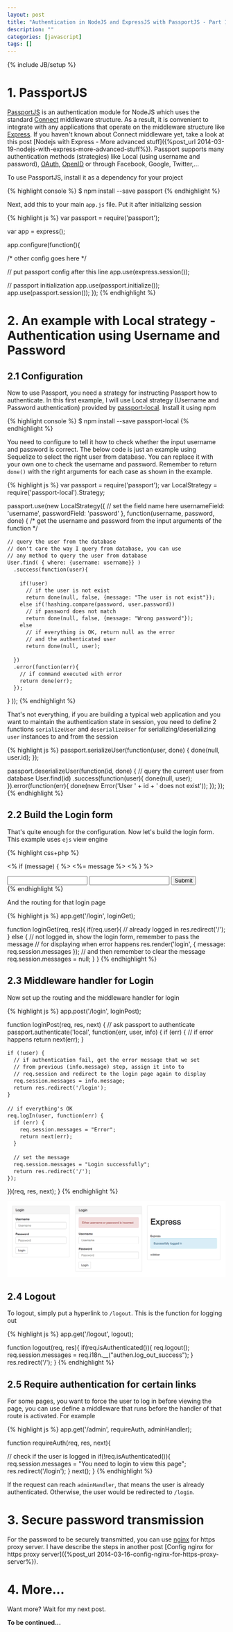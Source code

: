 ```yaml
---
layout: post
title: "Authentication in NodeJS and ExpressJS with PassportJS - Part 1"
description: ""
categories: [javascript]
tags: []
---
```

{% include JB/setup %}

# 1. PassportJS

[PassportJS](http://passportjs.org/) is an authentication module for NodeJS
which uses the standard [Connect](http://www.senchalabs.org/connect/) middleware
structure. As a result, it is convenient to integrate with any applications that
operate on the middleware structure like [Express](http://expressjs.com/). If
you haven't known about Connect middleware yet, take a look at this post
[Nodejs with Express - More advanced stuff]({%post_url 2014-03-19-nodejs-with-express-more-advanced-stuff%}).
Passport supports many authentication methods (strategies) like Local (using
username and password), [OAuth](http://oauth.net/), [OpenID](http://openid.net/)
or through Facebook, Google, Twitter,...

To use PassportJS, install it as a dependency for your project

{% highlight console %}
$ npm install --save passport
{% endhighlight %}

Next, add this to your main `app.js` file. Put it after initializing session

{% highlight js %}
var passport = require('passport');

var app = express();

app.configure(function(){

  /* other config goes here */

  // put passport config after this line
  app.use(express.session());

  // passport initialization
  app.use(passport.initialize());
  app.use(passport.session());
});
{% endhighlight %}

<!-- more -->

# 2. An example with Local strategy - Authentication using Username and Password

## 2.1 Configuration

Now to use Passport, you need a strategy for instructing Passport how to
authenticate. In this first example, I will use Local strategy (Username and
Password authentication) provided by
[passport-local](https://github.com/jaredhanson/passport-local). Install it
using npm

{% highlight console %}
$ npm install --save passport-local
{% endhighlight %}

You need to configure to tell it how to check whether the input username and password
is correct. The below code is just an example using Sequelize to select the
right user from database. You can replace it with your own one to check the
username and password. Remember to return `done()` with the right arguments for
each case as shown in the example.

{% highlight js %}
var passport = require('passport');
var LocalStrategy = require('passport-local').Strategy;

passport.use(new LocalStrategy({
    // set the field name here
    usernameField: 'username',
    passwordField: 'password'
  },
  function(username, password, done) {
    /* get the username and password from the input arguments of the function */

    // query the user from the database
    // don't care the way I query from database, you can use
    // any method to query the user from database
    User.find( { where: {username: username}} )
      .success(function(user){
      
        if(!user)
          // if the user is not exist
          return done(null, false, {message: "The user is not exist"});
        else if(!hashing.compare(password, user.password))
          // if password does not match
          return done(null, false, {message: "Wrong password"});
        else
          // if everything is OK, return null as the error
          // and the authenticated user
          return done(null, user);
        
      })
      .error(function(err){
        // if command executed with error
        return done(err);
      });
  }
));
{% endhighlight %}

That's not everything, if you are building a typical web application and you
want to maintain the authentication state in session, you need to define 2
functions `serializeUser` and `deserializeUser` for serializing/deserializing
`user` instances to and from the session

{% highlight js %}
passport.serializeUser(function(user, done) {
  done(null, user.id);
});

passport.deserializeUser(function(id, done) {
  // query the current user from database
  User.find(id)
    .success(function(user){
        done(null, user);
    }).error(function(err){
        done(new Error('User ' + id + ' does not exist'));
    });
});
{% endhighlight %}

## 2.2 Build the Login form

That's quite enough for the configuration. Now let's build the login form. This
example uses `ejs` view engine

{% highlight css+php %}
<!-- display the error message here -->
<% if (message) { %>
<%= message %>
<% } %>

<!-- submit to /login -->
<form action="/login" method="post">
	<input type="text" id="username" name="username">
	<input type="password" id="password" name="password">
	<button type="submit">Submit</button>
</form>
{% endhighlight %}

And the routing for that login page

{% highlight js %}
app.get('/login', loginGet);

function loginGet(req, res){
  if(req.user){
    // already logged in
    res.redirect('/');
  } else {
    // not logged in, show the login form, remember to pass the message
    // for displaying when error happens
    res.render('login', { message: req.session.messages });
    // and then remember to clear the message
    req.session.messages = null;
  }
}
{% endhighlight %}

## 2.3 Middleware handler for Login

Now set up the routing and the middleware handler for login

{% highlight js %}
app.post('/login', loginPost);

function loginPost(req, res, next) {
  // ask passport to authenticate
  passport.authenticate('local', function(err, user, info) {
    if (err) {
      // if error happens
      return next(err);
    }
    
    if (!user) {
      // if authentication fail, get the error message that we set
      // from previous (info.message) step, assign it into to
      // req.session and redirect to the login page again to display
      req.session.messages = info.message;
      return res.redirect('/login');
    }

    // if everything's OK
    req.logIn(user, function(err) {
      if (err) {
        req.session.messages = "Error";
        return next(err);
      }

      // set the message
      req.session.messages = "Login successfully";
      return res.redirect('/');
    });
    
  })(req, res, next);
}
{% endhighlight %}

![Alt Text](/files/2014-03-29-authentication-in-nodejs-and-expressjs-with-passportjs-part-1/login.png)

## 2.4 Logout

To logout, simply put a hyperlink to `/logout`. This is the function for logging
out

{% highlight js %}
app.get('/logout', logout);

function logout(req, res){
  if(req.isAuthenticated()){
    req.logout();
    req.session.messages = req.i18n.__("authen.log_out_success");
  }
    res.redirect('/');
}
{% endhighlight %}

## 2.5 Require authentication for certain links

For some pages, you want to force the user to log in before viewing the page,
you can use define a middleware that runs before the handler of that route is
activated. For example

{% highlight js %}
app.get('/admin', requireAuth, adminHandler);

function requireAuth(req, res, next){

  // check if the user is logged in
  if(!req.isAuthenticated()){
    req.session.messages = "You need to login to view this page";
    res.redirect('/login');
  }
  next();
}
{% endhighlight %}

If the request can reach `adminHandler`, that means the user is already
authenticated. Otherwise, the user would be redirected to `/login`.

# 3. Secure password transmission

For the password to be securely transmitted, you can use [nginx](http://nginx.org/)
for https proxy server. I have describe the steps in another post
[Config nginx for https proxy server]({%post_url 2014-03-16-config-nginx-for-https-proxy-server%}).

# 4. More...

Want more? Wait for my next post.

**To be continued...**
